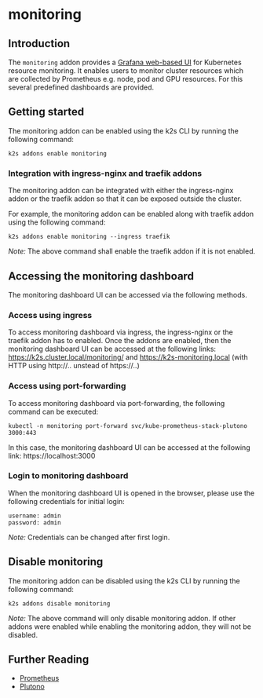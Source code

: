 <!--
SPDX-FileCopyrightText: © 2023 Siemens Healthcare GmbH

SPDX-License-Identifier: MIT
-->

# monitoring

## Introduction

The `monitoring` addon provides a [Grafana web-based UI](https://github.com/credativ/plutono) for Kubernetes resource monitoring. It enables users to monitor cluster resources which are collected by Prometheus e.g. node, pod and GPU resources. For this several predefined dashboards are provided.

## Getting started

The monitoring addon can be enabled using the k2s CLI by running the following command:
```
k2s addons enable monitoring
```

### Integration with ingress-nginx and traefik addons

The monitoring addon can be integrated with either the ingress-nginx addon or the traefik addon so that it can be exposed outside the cluster.

For example, the monitoring addon can be enabled along with traefik addon using the following command:
```
k2s addons enable monitoring --ingress traefik
```
_Note:_ The above command shall enable the traefik addon if it is not enabled.

## Accessing the monitoring dashboard

The monitoring dashboard UI can be accessed via the following methods.

### Access using ingress

To access monitoring dashboard via ingress, the ingress-nginx or the traefik addon has to enabled.
Once the addons are enabled, then the monitoring dashboard UI can be accessed at the following links: https://k2s.cluster.local/monitoring/ and https://k2s-monitoring.local (with HTTP using http://.. unstead of https://..)

### Access using port-forwarding

To access monitoring dashboard via port-forwarding, the following command can be executed:
```
kubectl -n monitoring port-forward svc/kube-prometheus-stack-plutono 3000:443
```
In this case, the monitoring dashboard UI can be accessed at the following link: https://localhost:3000

### Login to monitoring dashboard

When the monitoring dashboard UI is opened in the browser, please use the following credentials for initial login:

```
username: admin
password: admin
```

_Note:_ Credentials can be changed after first login.

## Disable monitoring

The monitoring addon can be disabled using the k2s CLI by running the following command:
```
k2s addons disable monitoring
```

_Note:_ The above command will only disable monitoring addon. If other addons were enabled while enabling the monitoring addon, they will not be disabled.

## Further Reading
- [Prometheus](https://prometheus.io/)
- [Plutono](https://github.com/credativ/plutono)
